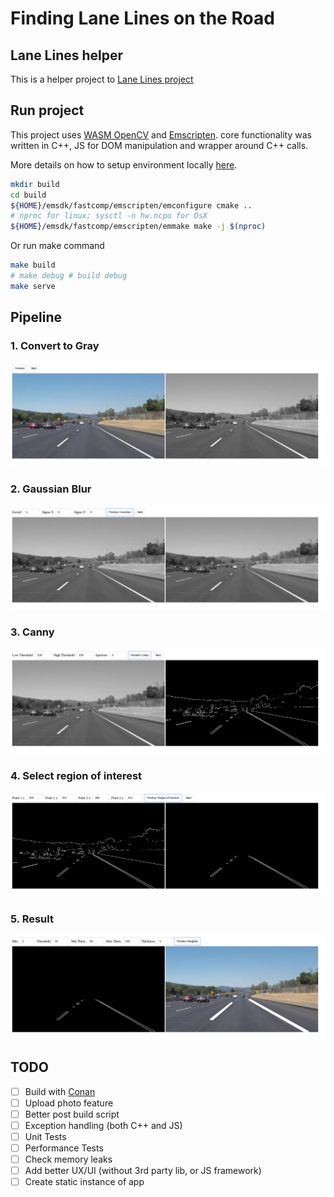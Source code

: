 # Finding Lane Lines on the Road

## Lane Lines helper
This is a helper project to [Lane Lines project](https://github.com/Horki/CarND-LaneLines-P1)

## Run project
This project uses [WASM OpenCV](https://docs.opencv.org/3.4/d4/da1/tutorial_js_setup.html) and [Emscripten](https://emscripten.org/).
core functionality was written in C++, JS for DOM manipulation and wrapper around C++ calls.

More details on how to setup environment locally [here](BUILD.md).

```bash
mkdir build
cd build
${HOME}/emsdk/fastcomp/emscripten/emconfigure cmake ..
# nproc for linux; sysctl -n hw.ncpu for OsX
${HOME}/emsdk/fastcomp/emscripten/emmake make -j $(nproc)
```

Or run make command

```bash
make build
# make debug # build debug
make serve
```

## Pipeline

### 1. Convert to Gray
![convert2gray](img/res/01.png)

### 2. Gaussian Blur
![convert2gauss](img/res/02.png)

### 3. Canny
![convert2canny](img/res/03.png)

### 4. Select region of interest
![convert2region](img/res/04.png)

### 5. Result
![convert2result](img/res/05.png)

## TODO
- [ ] Build with [Conan](https://conan.io/)
- [ ] Upload photo feature
- [ ] Better post build script
- [ ] Exception handling (both C++ and JS)
- [ ] Unit Tests
- [ ] Performance Tests
- [ ] Check memory leaks
- [ ] Add better UX/UI (without 3rd party lib, or JS framework)
- [ ] Create static instance of app